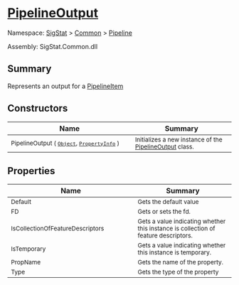 # [PipelineOutput](./PipelineOutput.md)

Namespace: [SigStat]() > [Common](./../README.md) > [Pipeline](./README.md)

Assembly: SigStat.Common.dll

## Summary
Represents an output for a [PipelineItem](https://github.com/hargitomi97/sigstat/blob/master/docs/md/.md)

## Constructors

| Name | Summary | 
| --- | --- | 
| <sub>PipelineOutput ( [`Object`](https://docs.microsoft.com/en-us/dotnet/api/System.Object), [`PropertyInfo`](https://docs.microsoft.com/en-us/dotnet/api/System.Reflection.PropertyInfo) )</sub><img style="cursor:not-allowed; width:200px;"/>| <sub>Initializes a new instance of the [PipelineOutput](https://github.com/hargitomi97/sigstat/blob/master/docs/md/SigStat/Common/Pipeline/PipelineOutput.md) class.</sub>| <br>


## Properties

| Name | Summary | 
| --- | --- | 
| <sub>Default</sub><img style="cursor:not-allowed; width:200px;"/>| <sub>Gets the default value</sub>| <br>
| <sub>FD</sub><img style="cursor:not-allowed; width:200px;"/>| <sub>Gets or sets the fd.</sub>| <br>
| <sub>IsCollectionOfFeatureDescriptors</sub><img style="cursor:not-allowed; width:200px;"/>| <sub>Gets a value indicating whether this instance is collection of feature descriptors.</sub>| <br>
| <sub>IsTemporary</sub><img style="cursor:not-allowed; width:200px;"/>| <sub>Gets a value indicating whether this instance is temporary.</sub>| <br>
| <sub>PropName</sub><img style="cursor:not-allowed; width:200px;"/>| <sub>Gets the name of the property.</sub>| <br>
| <sub>Type</sub><img style="cursor:not-allowed; width:200px;"/>| <sub>Gets the type of the property</sub>| <br>


